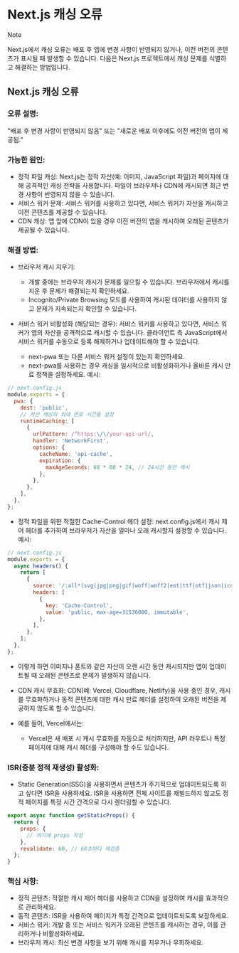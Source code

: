 # Next.js 캐싱 오류
>[!NOTE]
>Next.js에서 캐싱 오류는 배포 후 앱에 변경 사항이 반영되지 않거나, 이전 버전의 콘텐츠가 표시될 때 발생할 수 있습니다. 다음은 Next.js 프로젝트에서 캐싱 문제를 식별하고 해결하는 방법입니다.

## Next.js 캐싱 오류
### 오류 설명:
"배포 후 변경 사항이 반영되지 않음" 또는 "새로운 배포 이후에도 이전 버전의 앱이 제공됨."

### 가능한 원인:
- 정적 파일 캐싱: Next.js는 정적 자산(예: 이미지, JavaScript 파일)과 페이지에 대해 공격적인 캐싱 전략을 사용합니다. 파일이 브라우저나 CDN에 캐시되면 최근 변경 사항이 반영되지 않을 수 있습니다.
- 서비스 워커 문제: 서비스 워커를 사용하고 있다면, 서비스 워커가 자산을 캐시하고 이전 콘텐츠를 제공할 수 있습니다.
- CDN 캐싱: 앱 앞에 CDN이 있을 경우 이전 버전의 앱을 캐시하여 오래된 콘텐츠가 제공될 수 있습니다.

### 해결 방법:
- 브라우저 캐시 지우기:
   - 개발 중에는 브라우저 캐시가 문제를 일으킬 수 있습니다. 브라우저에서 캐시를 지운 후 문제가 해결되는지 확인하세요.
   - Incognito/Private Browsing 모드를 사용하여 캐시된 데이터를 사용하지 않고 문제가 지속되는지 확인할 수 있습니다.

- 서비스 워커 비활성화 (해당되는 경우): 서비스 워커를 사용하고 있다면, 서비스 워커가 앱의 자산을 공격적으로 캐시할 수 있습니다. 클라이언트 측 JavaScript에서 서비스 워커를 수동으로 등록 해제하거나 업데이트해야 할 수 있습니다.
   - next-pwa 또는 다른 서비스 워커 설정이 있는지 확인하세요.
   - next-pwa를 사용하는 경우 캐싱을 일시적으로 비활성화하거나 올바른 캐시 만료 정책을 설정하세요. 예시:
```javascript
// next.config.js
module.exports = {
  pwa: {
    dest: 'public',
    // 자산 캐싱의 최대 만료 시간을 설정
    runtimeCaching: [
      {
        urlPattern: /^https:\/\/your-api-url/,
        handler: 'NetworkFirst',
        options: {
          cacheName: 'api-cache',
          expiration: {
            maxAgeSeconds: 60 * 60 * 24, // 24시간 동안 캐시
          },
        },
      },
    ],
  },
};
```
- 정적 파일을 위한 적절한 Cache-Control 헤더 설정: next.config.js에서 캐시 제어 헤더를 추가하여 브라우저가 자산을 얼마나 오래 캐시할지 설정할 수 있습니다. 예시:
```javascript
// next.config.js
module.exports = {
  async headers() {
    return [
      {
        source: '/:all*(svg|jpg|png|gif|woff|woff2|eot|ttf|otf|json|ico)',
        headers: [
          {
            key: 'Cache-Control',
            value: 'public, max-age=31536000, immutable',
          },
        ],
      },
    ];
  },
};
```
- 이렇게 하면 이미지나 폰트와 같은 자산이 오랜 시간 동안 캐시되지만 앱이 업데이트될 때 오래된 콘텐츠로 문제가 발생하지 않습니다.

- CDN 캐시 무효화: CDN(예: Vercel, Cloudflare, Netlify)을 사용 중인 경우, 캐시를 무효화하거나 동적 콘텐츠에 대한 캐시 만료 헤더를 설정하여 오래된 버전을 제공하지 않도록 할 수 있습니다.
- 예를 들어, Vercel에서는:
   - Vercel은 새 배포 시 캐시 무효화를 자동으로 처리하지만, API 라우트나 특정 페이지에 대해 캐시 헤더를 구성해야 할 수도 있습니다.

### ISR(증분 정적 재생성) 활성화: 
- Static Generation(SSG)을 사용하면서 콘텐츠가 주기적으로 업데이트되도록 하고 싶다면 ISR을 사용하세요. ISR을 사용하면 전체 사이트를 재빌드하지 않고도 정적 페이지를 특정 시간 간격으로 다시 렌더링할 수 있습니다.
```javascript
export async function getStaticProps() {
  return {
    props: {
      // 여기에 props 작성
    },
    revalidate: 60, // 60초마다 재검증
  };
}
```
### 핵심 사항:
- 정적 콘텐츠: 적절한 캐시 제어 헤더를 사용하고 CDN을 설정하여 캐시를 효과적으로 관리하세요.
- 동적 콘텐츠: ISR을 사용하여 페이지가 특정 간격으로 업데이트되도록 보장하세요.
- 서비스 워커: 개발 중 또는 서비스 워커가 오래된 콘텐츠를 캐시하는 경우, 이를 관리하거나 비활성화하세요.
- 브라우저 캐시: 최신 변경 사항을 보기 위해 캐시를 지우거나 우회하세요.
